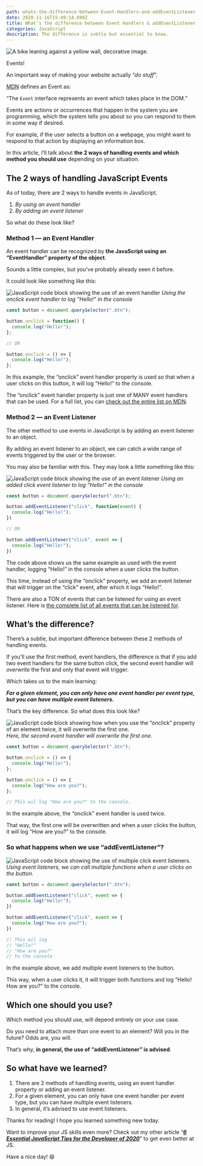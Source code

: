 ```yaml
---
path: whats-the-difference-between-Event-Handlers-and-addEventListener-in-JS
date: 2020-11-16T15:49:14.690Z
title: What’s the difference between Event Handlers & addEventListener in JS?
categories: JavaScript
description: The difference is subtle but essential to know.
---
```

![A bike leaning against a yellow wall, decorative image.](/assets/button-bike.jpg "A bike leaning against a yellow wall, decorative image.")

Events!

An important way of making your website actually “*do stuff*”.

[MDN](https://developer.mozilla.org/en-US/docs/Web/API/Event) defines an Event as:

“The `Event` interface represents an event which takes place in the DOM.”

Events are actions or occurrences that happen in the system you are programming, which the system tells you about so you can respond to them in some way if desired.

For example, if the user selects a button on a webpage, you might want to respond to that action by displaying an information box.

In this article, I’ll talk about **the 2 ways of handling events and which method you should use** depending on your situation.

## The 2 ways of handling JavaScript Events

As of today, there are 2 ways to handle events in JavaScript.

1. *By using an event handler*
2. *By adding an event listener*

So what do these look like?

### Method 1 — an Event Handler

An event handler can be recognized by **the JavaScript using an “EventHandler” property of the object**.

Sounds a little complex, but you’ve probably already seen it before.

It could look like something like this:

![JavaScript code block showing the use of an event handler](/assets/button-eventhandler.png "JavaScript code block showing the use of an event handler")
*Using the onclick event handler to log “Hello!” in the console*

```javascript
const button = document.querySelector(".btn");

button.onclick = function() {
  console.log("Hello!");
};

// OR

button.onclick = () => {
  console.log("Hello!");
};
```

In this example, the “onclick” event handler property is used so that when a user clicks on this button, it will log “Hello!” to the console.

The “onclick” event handler property is just one of MANY event handlers that can be used. For a full list, you can [check out the entire list on MDN](https://developer.mozilla.org/en-US/docs/Web/API/GlobalEventHandlers).

### Method 2 — an Event Listener

The other method to use events in JavaScript is by adding an event listener to an object.

By adding an event listener to an object, we can catch a wide range of events triggered by the user or the browser.

You may also be familiar with this. They may look a little something like this:

![JavaScript code block showing the use of an event listener](/assets/button-eventlistener.png "JavaScript code block showing the use of an event listener")
*Using an added click event listener to log “Hello!” in the console*

```javascript
const button = document.querySelector(".btn");

button.addEventListener("click", function(event) {
  console.log("Hello!");
})

// OR

button.addEventListener("click", event => {
  console.log("Hello!");
})
```

The code above shows us the same example as used with the event handler, logging “Hello!” in the console when a user clicks the button.

This time, instead of using the “onclick” property, we add an event listener that will trigger on the “click” event, after which it logs “Hello!”.

There are also a TON of events that can be listened for using an event listener. Here is [the complete list of all events that can be listened for](https://developer.mozilla.org/en-US/docs/Web/Events).

## What’s the difference?

There’s a subtle, but important difference between these 2 methods of handling events.

If you’ll use the first method, event handlers, the difference is that if you add two event handlers for the same button click, the second event handler will *overwrite* the first and only that event will trigger.

Which takes us to the main learning:

***For a given element, you can only have one event handler per event type, but you can have multiple event listeners.***

That’s the key difference. So what does this look like?

![JavaScript code block showing how when you use the “onclick” property of an element twice, it will overwrite the first one.](/assets/button-multiple-eventhandler.png "JavaScript code block showing how when you use the “onclick” property of an element twice, it will overwrite the first one.")
*Here, the second event handler will overwrite the first one.*

```javascript
const button = document.querySelector(".btn");

button.onclick = () => {
  console.log("Hello!");
};

button.onclick = () => {
  console.log("How are you?");
};

// This wil log "How are you?" to the console.
```

In the example above, the “onclick” event handler is used twice.

That way, the first one will be overwritten and when a user clicks the button, it will log “How are you?” to the console.

### So what happens when we use “addEventListener”?

![JavaScript code block showing the use of multiple click event listeners.](/assets/button-multiple-eventlistener.png "JavaScript code block showing the use of multiple click event listeners.")
*Using event listeners, we can call multiple functions when a user clicks on the button.*

```javascript
const button = document.querySelector(".btn");

button.addEventListener("click", event => {
  console.log("Hello!");
})

button.addEventListener("click", event => {
  console.log("How are you?");
})

// This wil log 
// "Hello!"
// "How are you?"
// to the console
```

In the example above, we add multiple event listeners to the button.

This way, when a user clicks it, it will trigger both functions and log “Hello! How are you?” to the console.

## Which one should you use?

Which method you should use, will depend entirely on your use case.

Do you need to attach more than one event to an element? Will you in the future? Odds are, you will.

That’s why, **in general, the use of “addEventListener” is advised**.

## So what have we learned?

1. There are 2 methods of handling events, using an event handler property or adding an event listener.
2. For a given element, you can only have one event handler per event type, but you can have multiple event listeners.
3. In general, it’s advised to use event listeners.

Thanks for reading! I hope you learned something new today.

Want to improve your JS skills even more? Check out my other article “***[6 Essential JavaScript Tips for the Developer of 2020](/blog/6-essential-javascript-tips-for-the-developer-of-2020/)***" to get even better at JS.

Have a nice day! 😄